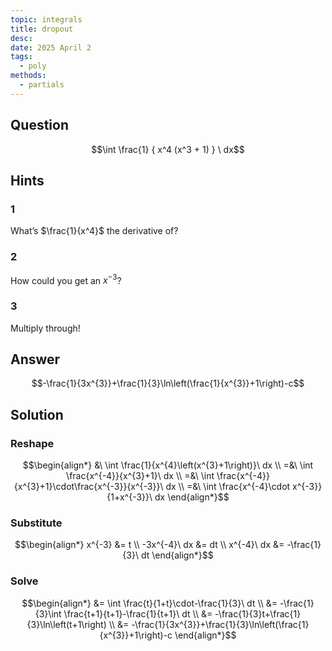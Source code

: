 ```yaml
---
topic: integrals
title: dropout
desc: 
date: 2025 April 2
tags:
  - poly
methods:
  - partials
---
```



## Question
```math
\int
  \frac{1}
    { x^4 (x^3 + 1) }
\ dx
```


## Hints

### 1
What’s $\frac{1}{x^4}$ the derivative of?

### 2
How could you get an $x^{-3}$?

### 3
Multiply through!


## Answer
```math
-\frac{1}{3x^{3}}+\frac{1}{3}\ln\left(\frac{1}{x^{3}}+1\right)-c
```


## Solution

### Reshape
```math
\begin{align*}
  &\ \int \frac{1}{x^{4}\left(x^{3}+1\right)}\ dx
  \\ =&\ \int \frac{x^{-4}}{x^{3}+1}\ dx
  \\ =&\ \int \frac{x^{-4}}{x^{3}+1}\cdot\frac{x^{-3}}{x^{-3}}\ dx
  \\ =&\ \int \frac{x^{-4}\cdot x^{-3}}{1+x^{-3}}\ dx
\end{align*}
```

### Substitute
```math
\begin{align*}
  x^{-3} &= t
  \\ -3x^{-4}\ dx &= dt
  \\ x^{-4}\ dx &= -\frac{1}{3}\ dt
\end{align*}
```

### Solve
```math
\begin{align*}
  &= \int \frac{t}{1+t}\cdot-\frac{1}{3}\ dt
  \\ &= -\frac{1}{3}\int \frac{t+1}{t+1}-\frac{1}{t+1}\ dt
  \\ &= -\frac{1}{3}t+\frac{1}{3}\ln\left(t+1\right)
  \\ &= -\frac{1}{3x^{3}}+\frac{1}{3}\ln\left(\frac{1}{x^{3}}+1\right)-c
\end{align*}
```
